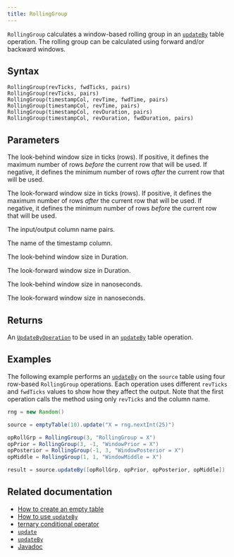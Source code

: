 ```yaml
---
title: RollingGroup
---
```


`RollingGroup` calculates a window-based rolling group in an [`updateBy`](./updateBy.md) table operation. The rolling group can be calculated using forward and/or backward windows.

## Syntax

```
RollingGroup(revTicks, fwdTicks, pairs)
RollingGroup(revTicks, pairs)
RollingGroup(timestampCol, revTime, fwdTime, pairs)
RollingGroup(timestampCol, revTime, pairs)
RollingGroup(timestampCol, revDuration, pairs)
RollingGroup(timestampCol, revDuration, fwdDuration, pairs)
```

## Parameters

<ParamTable>
<Param name="revTicks" type="long">

The look-behind window size in ticks (rows). If positive, it defines the maximum number of rows _before_ the current row that will be used. If negative, it defines the minimum number of rows _after_ the current row that will be used.

</Param>
<Param name="fwdTicks" type="long">

The look-forward window size in ticks (rows). If positive, it defines the maximum number of rows _after_ the current row that will be used. If negative, it defines the minimum number of rows _before_ the current row that will be used.

</Param>
<Param name="pairs" type="String...">

The input/output column name pairs.

</Param>
<Param name="timestampCol" type="String">

The name of the timestamp column.

</Param>
<Param name="revDuration" type="Duration">

The look-behind window size in Duration.

</Param>
<Param name="fwdDuration" type="Duration">

The look-forward window size in Duration.

</Param>
<Param name="revTime" type="long">

The look-behind window size in nanoseconds.

</Param>
<Param name="fwdTime" type="long">

The look-forward window size in nanoseconds.

</Param>
</ParamTable>

## Returns

An [`UpdateByOperation`](./updateBy.md#parameters) to be used in an [`updateBy`](./updateBy.md) table operation.

## Examples

The following example performs an [`updateBy`](./updateBy.md) on the `source` table using four row-based `RollingGroup` operations. Each operation uses different `revTicks` and `fwdTicks` values to show how they affect the output. Note that the first operation calls the method using only `revTicks` and the column name.

```groovy order=source,result
rng = new Random()

source = emptyTable(10).update("X = rng.nextInt(25)")

opRollGrp = RollingGroup(3, "RollingGroup = X")
opPrior = RollingGroup(3, -1, "WindowPrior = X")
opPosterior = RollingGroup(-1, 3, "WindowPosterior = X")
opMiddle = RollingGroup(1, 1, "WindowMiddle = X")

result = source.updateBy([opRollGrp, opPrior, opPosterior, opMiddle])
```

## Related documentation

- [How to create an empty table](../../../how-to-guides/new-and-empty-table.md#emptytable)
- [How to use `updateBy`](../../../how-to-guides/use-update-by.md)
- [ternary conditional operator](../../../how-to-guides/ternary-if-how-to.md)
- [`update`](../select/update.md)
- [`updateBy`](./updateBy.md)
- [Javadoc](https://deephaven.io/core/javadoc/io/deephaven/api/updateby/UpdateByOperation.html#RollingGroup(long,long,java.lang.String...))
